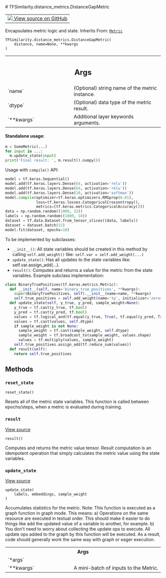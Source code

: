 
<div itemscope itemtype="http://developers.google.com/ReferenceObject">
<meta itemprop="name" content="TFSimilarity.distance_metrics.DistanceGapMetric" />
<meta itemprop="path" content="Stable" />
<meta itemprop="property" content="__init__"/>
<meta itemprop="property" content="__new__"/>
<meta itemprop="property" content="reset_state"/>
<meta itemprop="property" content="result"/>
<meta itemprop="property" content="update_state"/>
</div>
# TFSimilarity.distance_metrics.DistanceGapMetric
<!-- Insert buttons and diff -->
<table class="tfo-notebook-buttons tfo-api nocontent" align="left">
<td>
  <a target="_blank" href="https://github.com/tensorflow/similarity/blob/main/tensorflow_similarity/distance_metrics.py#L95-L121">
    <img src="https://www.tensorflow.org/images/GitHub-Mark-32px.png" />
    View source on GitHub
  </a>
</td>
</table>

Encapsulates metric logic and state.
Inherits From: [`Metric`](../../TFSimilarity/distance_metrics/Metric.md)
<pre class="devsite-click-to-copy prettyprint lang-py tfo-signature-link">
<code>TFSimilarity.distance_metrics.DistanceGapMetric(
    distance, name=None, **kwargs
)
</code></pre>

<!-- Placeholder for "Used in" -->

<!-- Tabular view -->
 <table class="responsive fixed orange">
<colgroup><col width="214px"><col></colgroup>
<tr><th colspan="2"><h2 class="add-link">Args</h2></th></tr>
<tr>
<td>
`name`
</td>
<td>
(Optional) string name of the metric instance.
</td>
</tr><tr>
<td>
`dtype`
</td>
<td>
(Optional) data type of the metric result.
</td>
</tr><tr>
<td>
`**kwargs`
</td>
<td>
Additional layer keywords arguments.
</td>
</tr>
</table>

#### Standalone usage:

```python
m = SomeMetric(...)
for input in ...:
  m.update_state(input)
print('Final result: ', m.result().numpy())
```
Usage with `compile()` API:
```python
model = tf.keras.Sequential()
model.add(tf.keras.layers.Dense(64, activation='relu'))
model.add(tf.keras.layers.Dense(64, activation='relu'))
model.add(tf.keras.layers.Dense(10, activation='softmax'))
model.compile(optimizer=tf.keras.optimizers.RMSprop(0.01),
              loss=tf.keras.losses.CategoricalCrossentropy(),
              metrics=[tf.keras.metrics.CategoricalAccuracy()])
data = np.random.random((1000, 32))
labels = np.random.random((1000, 10))
dataset = tf.data.Dataset.from_tensor_slices((data, labels))
dataset = dataset.batch(32)
model.fit(dataset, epochs=10)
```
To be implemented by subclasses:
* `__init__()`: All state variables should be created in this method by
  calling `self.add_weight()` like: `self.var = self.add_weight(...)`
* `update_state()`: Has all updates to the state variables like:
  self.var.assign_add(...).
* `result()`: Computes and returns a value for the metric
  from the state variables.
Example subclass implementation:
```python
class BinaryTruePositives(tf.keras.metrics.Metric):
  def __init__(self, name='binary_true_positives', **kwargs):
    super(BinaryTruePositives, self).__init__(name=name, **kwargs)
    self.true_positives = self.add_weight(name='tp', initializer='zeros')
  def update_state(self, y_true, y_pred, sample_weight=None):
    y_true = tf.cast(y_true, tf.bool)
    y_pred = tf.cast(y_pred, tf.bool)
    values = tf.logical_and(tf.equal(y_true, True), tf.equal(y_pred, True))
    values = tf.cast(values, self.dtype)
    if sample_weight is not None:
      sample_weight = tf.cast(sample_weight, self.dtype)
      sample_weight = tf.broadcast_to(sample_weight, values.shape)
      values = tf.multiply(values, sample_weight)
    self.true_positives.assign_add(tf.reduce_sum(values))
  def result(self):
    return self.true_positives
```
## Methods
<h3 id="reset_state"><code>reset_state</code></h3>
<pre class="devsite-click-to-copy prettyprint lang-py tfo-signature-link">
<code>reset_state()
</code></pre>
Resets all of the metric state variables.
This function is called between epochs/steps,
when a metric is evaluated during training.
<h3 id="result"><code>result</code></h3>
<a target="_blank" href="https://github.com/tensorflow/similarity/blob/main/tensorflow_similarity/distance_metrics.py#L114-L115">View source</a>
<pre class="devsite-click-to-copy prettyprint lang-py tfo-signature-link">
<code>result()
</code></pre>
Computes and returns the metric value tensor.
Result computation is an idempotent operation that simply calculates the
metric value using the state variables.
<h3 id="update_state"><code>update_state</code></h3>
<a target="_blank" href="https://github.com/tensorflow/similarity/blob/main/tensorflow_similarity/distance_metrics.py#L109-L112">View source</a>
<pre class="devsite-click-to-copy prettyprint lang-py tfo-signature-link">
<code>update_state(
    labels, embeddings, sample_weight
)
</code></pre>
Accumulates statistics for the metric.
Note: This function is executed as a graph function in graph mode.
This means:
  a) Operations on the same resource are executed in textual order.
     This should make it easier to do things like add the updated
     value of a variable to another, for example.
  b) You don't need to worry about collecting the update ops to execute.
     All update ops added to the graph by this function will be executed.
  As a result, code should generally work the same way with graph or
  eager execution.
<!-- Tabular view -->
 <table class="responsive fixed orange">
<colgroup><col width="214px"><col></colgroup>
<tr><th colspan="2">Args</th></tr>
<tr>
<td>
`*args`
</td>
<td>
</td>
</tr><tr>
<td>
`**kwargs`
</td>
<td>
A mini-batch of inputs to the Metric.
</td>
</tr>
</table>


